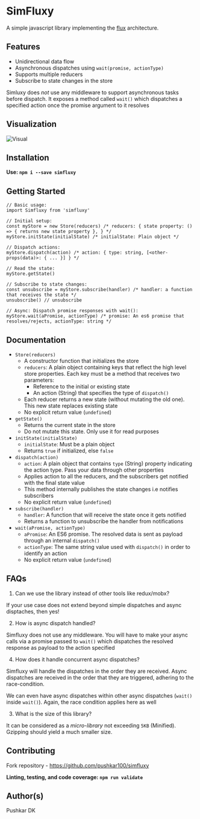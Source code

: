 # SimFluxy

A simple javascript library implementing the [flux](https://facebook.github.io/flux/) architecture.

## Features

- Unidirectional data flow
- Asynchronous dispatches using `wait(promise, actionType)`
- Supports multiple reducers
- Subscribe to state changes in the store

Simluxy does *not* use any middleware to support asynchronous tasks before dispatch. It exposes a method called `wait()` which dispatches a specified action once the promise argument to it resolves

## Visualization

![Visual](https://i.ibb.co/DgsvjrZ/Screen-Shot-2019-04-23-at-8-32-33-AM.png)

## Installation

**Use: `npm i --save simfluxy`**

## Getting Started

```
// Basic usage:
import Simfluxy from 'simfluxy'

// Initial setup:
const myStore = new Store(reducers) /* reducers: { state property: () => { returns new state property }, } */
myStore.initState(initialState) /* initialState: Plain object */

// Dispatch actions:
myStore.dispatch(action) /* action: { type: string, [<other-props(data)>: { ... }] } */

// Read the state:
myStore.getState()

// Subscribe to state changes:
const unsubscribe = myStore.subscribe(handler) /* handler: a function that receives the state */
unsubscribe() // unsubscribe

// Async: Dispatch promise responses with wait():
myStore.wait(aPromise, actionType) /* promise: An es6 promise that resolves/rejects, actionType: string */
```

## Documentation

- `Store(reducers)`
    - A constructor function that initializes the store
    - `reducers`: A plain object containing keys that reflect the high level store properties. Each key must be a method that receives two parameters:
        - Reference to the initial or existing state
        - An action (String) that specifies the type of `dispatch()`
    - Each reducer returns a new state (without mutating the old one). This new state replaces existing state
    - No explicit return value (`undefined`)
- `getState()`
    - Returns the current state in the store
    - Do not mutate this state. Only use it for read purposes
- `initState(initialState)`
    - `initialState`: Must be a plain object
    - Returns `true` if initialized, else `false`
- `dispatch(action)`
    - `action`: A plain object that contains `type` (String) property indicating the action type. Pass your data through other properties
    - Applies action to all the reducers, and the subscribers get notified with the final state value
    - This method internally publishes the state changes i.e notifies subscribers
    - No explicit return value (`undefined`)
- `subscribe(handler)`
    - `handler`: A function that will receive the state once it gets notified
    - Returns a function to unsubscribe the handler from notifications
- `wait(aPromise, actionType)`
    - `aPromise`: An ES6 promise. The resolved data is sent as payload through an internal `dispatch()`
    - `actionType`: The same string value used with `dispatch()` in order to identify an action
    - No explicit return value (`undefined`)

## FAQs

1. Can we use the library instead of other tools like redux/mobx?

If your use case does not extend beyond simple dispatches and async disptaches, then yes!

2. How is async dispatch handled?

Simfluxy does not use any middleware. You will have to make your async calls via a promise passed to `wait()` which dispatches the resolved response as payload to the action specified

4. How does it handle concurrent async dispatches?

Simfluxy will handle the dispatches in the order they are received. Async dispatches are received in the order that they are triggered, adhering to the race-condition.

We can even have async dispatches within other async dispatches (`wait()` inside `wait()`). Again, the race condition applies here as well

3. What is the size of this library?

It can be considered as a _micro-library_ not exceeding `5KB` (Minified). Gzipping should yield a much smaller size.

## Contributing

Fork repository - https://github.com/pushkar100/simfluxy

**Linting, testing, and code coverage: `npm run validate`**

## Author(s)

Pushkar DK